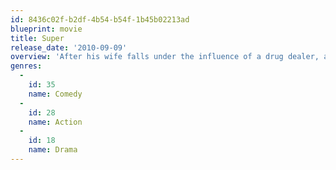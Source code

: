```yaml
---
id: 8436c02f-b2df-4b54-b54f-1b45b02213ad
blueprint: movie
title: Super
release_date: '2010-09-09'
overview: 'After his wife falls under the influence of a drug dealer, an everyday guy transforms himself into Crimson Bolt, a superhero with the best intentions, though he lacks for heroic skills.'
genres:
  -
    id: 35
    name: Comedy
  -
    id: 28
    name: Action
  -
    id: 18
    name: Drama
---
```

